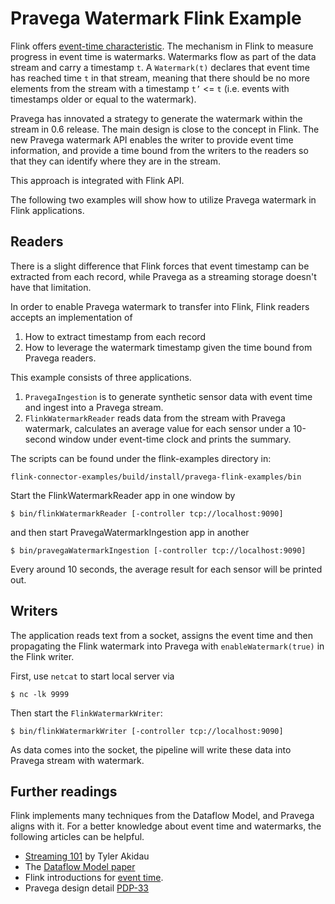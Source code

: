 # Pravega Watermark Flink Example 

Flink offers [event-time characteristic](https://ci.apache.org/projects/flink/flink-docs-stable/dev/event_time.html).
The mechanism in Flink to measure progress in event time is watermarks.
Watermarks flow as part of the data stream and carry a timestamp `t`.
A `Watermark(t)` declares that event time has reached time `t` in that stream, meaning that there should be no more elements from the stream with a timestamp `t’` <= `t` 
(i.e. events with timestamps older or equal to the watermark).

Pravega has innovated a strategy to generate the watermark within the stream in 0.6 release.
The main design is close to the concept in Flink.
The new Pravega watermark API enables the writer to provide event time information, and provide a time bound from the writers to the readers so that they can identify where they are in the stream.

This approach is integrated with Flink API.

The following two examples will show how to utilize Pravega watermark in Flink applications.

## Readers

There is a slight difference that Flink forces that event timestamp can be extracted from each record, while Pravega as a streaming storage doesn't have that limitation.

In order to enable Pravega watermark to transfer into Flink, Flink readers accepts an implementation of
1. How to extract timestamp from each record
2. How to leverage the watermark timestamp given the time bound from Pravega readers.

This example consists of three applications.
1. `PravegaIngestion` is to generate synthetic sensor data with event time and ingest into a Pravega stream.
2. `FlinkWatermarkReader` reads data from the stream with Pravega watermark, calculates an average value for each sensor under a 10-second window under event-time clock and prints the summary.

The scripts can be found under the flink-examples directory in:
```
flink-connector-examples/build/install/pravega-flink-examples/bin
```

Start the FlinkWatermarkReader app in one window by
```
$ bin/flinkWatermarkReader [-controller tcp://localhost:9090]
```

and then start PravegaWatermarkIngestion app in another
```
$ bin/pravegaWatermarkIngestion [-controller tcp://localhost:9090]
```

Every around 10 seconds, the average result for each sensor will be printed out.

## Writers

The application reads text from a socket, assigns the event time and then propagating the Flink watermark into Pravega with `enableWatermark(true)` in the Flink writer.

First, use `netcat` to start local server via
```
$ nc -lk 9999
```

Then start the `FlinkWatermarkWriter`:
```
$ bin/flinkWatermarkWriter [-controller tcp://localhost:9090]
```

As data comes into the socket, the pipeline will write these data into Pravega stream with watermark.

## Further readings
Flink implements many techniques from the Dataflow Model, and Pravega aligns with it.
For a better knowledge about event time and watermarks, the following articles can be helpful.

- [Streaming 101](https://www.oreilly.com/ideas/the-world-beyond-batch-streaming-101) by Tyler Akidau
- The [Dataflow Model paper](https://research.google.com/pubs/archive/43864.pdf)
- Flink introductions for [event time](https://ci.apache.org/projects/flink/flink-docs-stable/dev/event_time.html).
- Pravega design detail [PDP-33](https://github.com/pravega/pravega/wiki/PDP-33:-Watermarking)